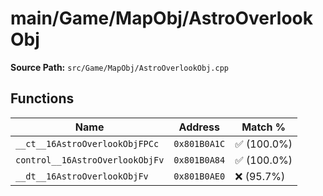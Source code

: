 # main/Game/MapObj/AstroOverlookObj

**Source Path:** `src/Game/MapObj/AstroOverlookObj.cpp`

## Functions

| Name | Address | Match % |
|------|---------|---------|
| `__ct__16AstroOverlookObjFPCc` | `0x801B0A1C` | :white_check_mark: (100.0%) |
| `control__16AstroOverlookObjFv` | `0x801B0A84` | :white_check_mark: (100.0%) |
| `__dt__16AstroOverlookObjFv` | `0x801B0AE0` | :x: (95.7%) |